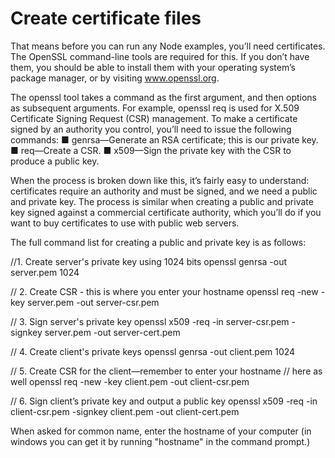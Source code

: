 Create certificate files
=============================
That means before you can run any Node examples, you’ll need certificates. The
OpenSSL command-line tools are required for this. If you don’t have them, you
should be able to install them with your operating system’s package manager, or by visiting www.openssl.org.

The openssl tool takes a command as the first argument, and then options as subsequent arguments. For example, openssl req is used for X.509 Certificate Signing Request (CSR) management. To make a certificate signed by an authority you control, you’ll need to issue the following commands:
■ genrsa—Generate an RSA certificate; this is our private key.
■ req—Create a CSR.
■ x509—Sign the private key with the CSR to produce a public key.

When the process is broken down like this, it’s fairly easy to understand: certificates require an authority and must be signed, and we need a public and private key. The process is similar when creating a public and private key signed against a commercial certificate authority, which you’ll do if you want to buy certificates to use with public web servers.

The full command list for creating a public and private key is as follows:



//1. Create server's private key using 1024 bits
openssl genrsa -out server.pem 1024

// 2. Create CSR - this is where you enter your hostname
openssl req -new -key server.pem -out server-csr.pem

// 3. Sign server's private key
openssl x509 -req -in server-csr.pem -signkey server.pem -out server-cert.pem

// 4. Create client's private keys
openssl genrsa -out client.pem 1024

// 5. Create CSR for the client—remember to enter your hostname 
//    here as well
openssl req -new -key client.pem -out client-csr.pem

// 6. Sign client’s private key and output a public key
openssl x509 -req -in client-csr.pem -signkey client.pem -out client-cert.pem



When asked for common name, enter the hostname of your computer (in windows you 
can get it by running "hostname" in the command prompt.)